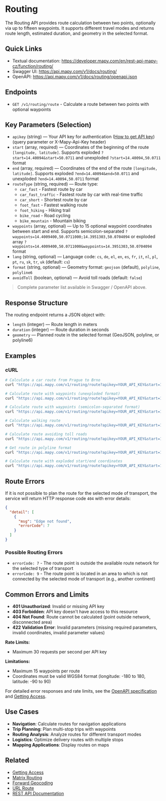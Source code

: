 # Routing

The Routing API provides route calculation between two points, optionally via up to fifteen waypoints. It supports different travel modes and returns route length, estimated duration, and geometry in the selected format.

## Quick Links

- Textual documentation: https://developer.mapy.com/en/rest-api-mapy-cz/function/routing/
- Swagger UI: https://api.mapy.com/v1/docs/routing/
- OpenAPI: https://api.mapy.com/v1/docs/routing/openapi.json

## Endpoints

- `GET /v1/routing/route` - Calculate a route between two points with optional waypoints

## Key Parameters (Selection)

- `apikey` (string) — Your API key for authentication ([How to get API key](getting-access.md)) (query parameter or X-Mapy-Api-Key header)
- `start` (array, required) — Coordinates of the beginning of the route `[longitude, latitude]`. Supports exploded `?start=14.40094&start=50.0711` and unexploded `?start=14.40094,50.0711` format
- `end` (array, required) — Coordinates of the end of the route `[longitude, latitude]`. Supports exploded `?end=14.40094&end=50.0711` and unexploded `?end=14.40094,50.0711` format
- `routeType` (string, required) — Route type:
  - `car_fast` - Fastest route by car
  - `car_fast_traffic` - Fastest route by car with real-time traffic
  - `car_short` - Shortest route by car
  - `foot_fast` - Fastest walking route
  - `foot_hiking` - Hiking trail
  - `bike_road` - Road cycling
  - `bike_mountain` - Mountain biking
- `waypoints` (array, optional) — Up to 15 optional waypoint coordinates between start and end. Supports semicolon-separated `?waypoints=14.4009400,50.0711000;14.3951303,50.0704094` or exploded array `?waypoints=14.4009400,50.0711000&waypoints=14.3951303,50.0704094` format
- `lang` (string, optional) — Language code: `cs`, `de`, `el`, `en`, `es`, `fr`, `it`, `nl`, `pl`, `pt`, `ru`, `sk`, `tr`, `uk` (default: `cs`)
- `format` (string, optional) — Geometry format: `geojson` (default), `polyline`, `polyline6`
- `avoidToll` (boolean, optional) — Avoid toll roads (default: `false`)

> Complete parameter list available in Swagger / OpenAPI above.

## Response Structure

The routing endpoint returns a JSON object with:

- `length` (integer) — Route length in meters
- `duration` (integer) — Route duration in seconds
- `geometry` — Planned route in the selected format (GeoJSON, polyline, or polyline6)

## Examples

### cURL

```bash
# Calculate a car route from Prague to Brno
curl "https://api.mapy.com/v1/routing/route?apikey=YOUR_API_KEY&start=14.4378,50.0755&end=16.6068,49.1951&routeType=car_fast"

# Calculate route with waypoints (unexploded format)
curl "https://api.mapy.com/v1/routing/route?apikey=YOUR_API_KEY&start=14.4378,50.0755&end=16.6068,49.1951&routeType=car_fast&waypoints=15.0,50.0&waypoints=15.5,49.8"

# Calculate route with waypoints (semicolon-separated format)
curl "https://api.mapy.com/v1/routing/route?apikey=YOUR_API_KEY&start=14.4378,50.0755&end=16.6068,49.1951&routeType=car_fast&waypoints=15.0,50.0;15.5,49.8"

# Calculate walking route
curl "https://api.mapy.com/v1/routing/route?apikey=YOUR_API_KEY&start=14.4378,50.0755&end=16.6068,49.1951&routeType=foot_fast"

# Calculate route avoiding toll roads
curl "https://api.mapy.com/v1/routing/route?apikey=YOUR_API_KEY&start=14.4378,50.0755&end=16.6068,49.1951&routeType=car_fast&avoidToll=true"

# Get route in polyline format
curl "https://api.mapy.com/v1/routing/route?apikey=YOUR_API_KEY&start=14.4378,50.0755&end=16.6068,49.1951&routeType=car_fast&format=polyline"

# Calculate route with exploded start/end coordinates
curl "https://api.mapy.com/v1/routing/route?apikey=YOUR_API_KEY&start=14.4378&start=50.0755&end=16.6068&end=49.1951&routeType=car_fast"
```

## Route Errors

If it is not possible to plan the route for the selected mode of transport, the service will return HTTP response code `404` with error details:

```json
{
  "detail": [
    {
      "msg": "Edge not found",
      "errorCode": 7
    }
  ]
}
```

### Possible Routing Errors

- `errorCode: 7` - The route point is outside the available route network for the selected type of transport
- `errorCode: 9` - The route point is located in an area to which is not connected by the selected mode of transport (e.g., another continent)

## Common Errors and Limits

- **401 Unauthorized**: Invalid or missing API key
- **403 Forbidden**: API key doesn't have access to this resource
- **404 Not Found**: Route cannot be calculated (point outside network, disconnected area)
- **422 Validation Error**: Invalid parameters (missing required parameters, invalid coordinates, invalid parameter values)

**Rate Limits:**
- Maximum 30 requests per second per API key

**Limitations:**
- Maximum 15 waypoints per route
- Coordinates must be valid WGS84 format (longitude: -180 to 180, latitude: -90 to 90)

For detailed error responses and rate limits, see the [OpenAPI specification](https://api.mapy.com/v1/docs/routing/openapi.json) and [Getting Access](getting-access.md).

## Use Cases

- **Navigation**: Calculate routes for navigation applications
- **Trip Planning**: Plan multi-stop trips with waypoints
- **Routing Analysis**: Analyze routes for different transport modes
- **Logistics**: Optimize delivery routes with multiple stops
- **Mapping Applications**: Display routes on maps

## Related

- [Getting Access](getting-access.md)
- [Matrix Routing](matrix-routing.md)
- [Forward Geocoding](forward-geocoding.md)
- [URL Route](../url-mapy/route.md)
- [REST API Documentation](README.md)


